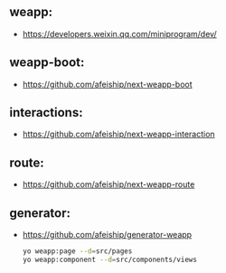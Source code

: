 ## weapp:
- https://developers.weixin.qq.com/miniprogram/dev/

## weapp-boot:
- https://github.com/afeiship/next-weapp-boot

## interactions:
- https://github.com/afeiship/next-weapp-interaction

## route:
- https://github.com/afeiship/next-weapp-route

## generator:
+ https://github.com/afeiship/generator-weapp
  
  ```bash
  yo weapp:page --d=src/pages
  yo weapp:component --d=src/components/views
  ```
